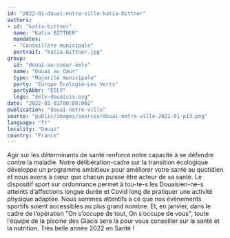 ```yaml
---
id: "2022-01-douai-notre-ville-katia-bittner"
authors:
- id: "katia-bittner"
  name: "Katia BITTNER"
  mandates: 
  - "Conseillère municipale"
  portrait: "katia-bittner.jpg"
group:
  id: "douai-au-coeur-eelv"
  name: "Douai au Cœur"
  type: "Majorité municipale"
  party: "Europe Écologie-Les Verts"
  partyAbbr: "EELV"
  logo: "eelv-douaisis.svg"
date: "2022-01-01T00:00:00Z"
publication: "douai-notre-ville"
source: "public/images/sources/douai-notre-ville-2022-01-p13.png"
language: "fr"
locality: "Douai"
country: "France"
---
```


Agir sur les déterminants de santé renforce notre capacité à se défendre contre la maladie. Notre délibération-cadre sur la transition écologique développe un programme ambitieux pour améliorer votre santé au quotidien et nous avons à cœur que chacun puisse être acteur de sa santé. Le dispositif sport sur ordonnance permet à tou-te-s les Douaisien-ne-s atteints d’affections longue durée et Covid long de pratiquer une activité physique adaptée. Nous sommes attentifs à ce que nos évènements sportifs soient accessibles au plus grand nombre. Et, en janvier, dans le cadre de l’opération "On s’occupe de tout, On s’occupe de vous", toute l’équipe de la piscine des Glacis sera là pour vous conseiller sur la santé et la nutrition. Très belle année 2022 en Santé !
